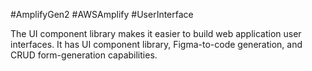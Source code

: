 #AmplifyGen2 #AWSAmplify #UserInterface 

The UI component library makes it easier to build web application user interfaces. It has UI component library, Figma-to-code generation, and CRUD form-generation capabilities.

